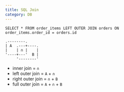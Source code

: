 ```yaml
---
title: SQL Join
category: DB
---
```


```
SELECT * FROM order_items LEFT OUTER JOIN orders ON order_items.order_id = orders.id
```

```
.--------.
| A  .---+----.
|    | ∩ |    |
'----+---'  B |
     '--------'
```

* inner join = `∩`
* left outer join = `A` + `∩`
* right outer join = `∩` + `B`
* full outer join = `A` + `∩` + `B`
